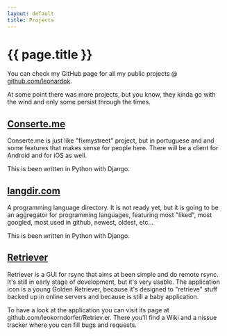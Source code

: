 ```yaml
---
layout: default
title: Projects
---
```

<h1>{{ page.title }}</h1>

You can check my GitHub page for all my public projects @ 
<a href="http://github.com/leonardok/">github.com/leonardok</a>.

At some point there was more projects, but you know, they kinda go with the wind
and only some persist through the times.


## [Conserte.me](http://conserte.me)
Conserte.me is just like "fixmystreet" project, but in portuguese and and some
features that makes sense for people here. There will be a client for Android and
for iOS as well.

This is been written in Python with Django.


## [langdir.com](http://www.langdir.com)
A programming language directory. It is not ready yet, but it is going to be
an aggregator for programming languages, featuring most "liked", most googled,
most used in github, newest, oldest, etc...

This is been written in Python with Django.



## [Retriever](http://github.com/leonardok/Retriev.er)
Retriever is a GUI for rsync that aims at been simple and do 
remote rsync. It's still in early stage of development, but it's very usable. 
The application icon is a young Golden Retriever, because it's designed to 
"retrieve" stuff backed up in online servers and because is still a baby 
application.

To have a look at the application you can visit its page at 
github.com/leokorndorfer/Retriev.er. There you'll find a Wiki and a nissue 
tracker where you can fill bugs and requests.

